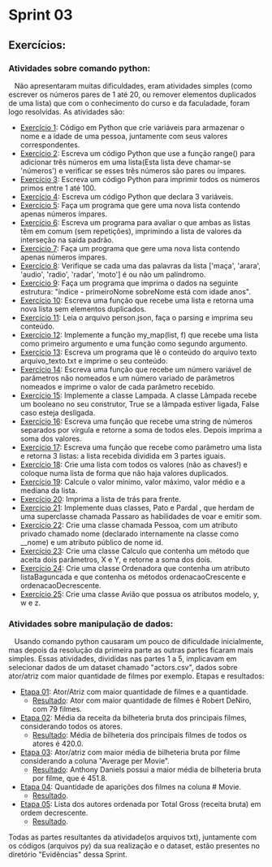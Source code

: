 # Sprint 03
## Exercícios:
### Atividades sobre comando python: 
&nbsp;&nbsp;&nbsp;Não apresentaram muitas dificuldades, eram atividades simples (como escrever os números pares de 1 até 20, ou remover elementos duplicados de uma lista) que com o conhecimento do curso e da faculadade, foram logo resolvidas. As atividades são:
* [Exercício 1](https://github.com/rehbeinp/EstagioC_UOL/blob/main/Sprint03/Evid%C3%AAncias/ativ_ex1.py): Código em Python que crie variáveis para armazenar o nome e a idade de uma pessoa, juntamente com 
seus valores correspondentes.
* [Exercício 2](https://github.com/rehbeinp/EstagioC_UOL/blob/main/Sprint03/Evid%C3%AAncias/ativ_ex2.py): Escreva um código Python que use a função range() para adicionar três números em uma lista(Esta lista deve chamar-se 'números')  e verificar se esses três números são pares ou ímpares.
* [Exercício 3](https://github.com/rehbeinp/EstagioC_UOL/blob/main/Sprint03/Evid%C3%AAncias/ativ_ex3.py): Escreva um código Python para imprimir todos os números primos entre 1 até 100.
* [Exercício 4](https://github.com/rehbeinp/EstagioC_UOL/blob/main/Sprint03/Evid%C3%AAncias/ativ_ex4.py): Escreva um código Python que declara 3 variáveis.
* [Exercício 5](https://github.com/rehbeinp/EstagioC_UOL/blob/main/Sprint03/Evid%C3%AAncias/ativ_ex5.py): Faça um programa que gere uma nova lista contendo apenas números ímpares.
* [Exercício 6](https://github.com/rehbeinp/EstagioC_UOL/blob/main/Sprint03/Evid%C3%AAncias/ativ_ex6.py): Escreva um programa para avaliar o que ambas as listas têm em comum (sem repetições), imprimindo a lista de valores da interseção na saída padrão.
* [Exercício 7](https://github.com/rehbeinp/EstagioC_UOL/blob/main/Sprint03/Evid%C3%AAncias/ativ_ex7.py): Faça um programa que gere uma nova lista contendo apenas números ímpares.
* [Exercício 8](https://github.com/rehbeinp/EstagioC_UOL/blob/main/Sprint03/Evid%C3%AAncias/ativ_ex8.py): Verifique se cada uma das palavras da lista ['maça', 'arara', 'audio', 'radio', 'radar', 'moto'] é ou não um 
palíndromo.
* [Exercício 9](https://github.com/rehbeinp/EstagioC_UOL/blob/main/Sprint03/Evid%C3%AAncias/ativ_ex9.py): Faça um programa que imprima o dados na seguinte estrutura: "índice - primeiroNome sobreNome está com idade anos".
* [Exercício 10](https://github.com/rehbeinp/EstagioC_UOL/blob/main/Sprint03/Evid%C3%AAncias/ativ_ex10.py): Escreva uma função que recebe uma lista e retorna uma nova lista sem elementos duplicados. 
* [Exercício 11](https://github.com/rehbeinp/EstagioC_UOL/blob/main/Sprint03/Evid%C3%AAncias/ativ_ex11.py): Leia o arquivo person.json, faça o parsing e imprima seu conteúdo.
* [Exercício 12](https://github.com/rehbeinp/EstagioC_UOL/blob/main/Sprint03/Evid%C3%AAncias/ativ_ex12.py): Implemente a função my_map(list, f) que recebe uma lista como primeiro argumento e uma função como 
segundo argumento.
* [Exercício 13](https://github.com/rehbeinp/EstagioC_UOL/blob/main/Sprint03/Evid%C3%AAncias/ativ_ex13.py): Escreva um programa que lê o conteúdo do arquivo texto arquivo_texto.txt e imprime o seu conteúdo.
* [Exercício 14](https://github.com/rehbeinp/EstagioC_UOL/blob/main/Sprint03/Evid%C3%AAncias/ativ_ex14.py): Escreva uma função que recebe um número variável de parâmetros não nomeados e um número variado de parâmetros 
nomeados e imprime o valor de cada parâmetro recebido.
* [Exercício 15](https://github.com/rehbeinp/EstagioC_UOL/blob/main/Sprint03/Evid%C3%AAncias/ativ_ex15.py): Implemente a classe Lampada. A classe Lâmpada recebe um booleano no seu construtor, True se a 
lâmpada estiver ligada, False caso esteja desligada.
* [Exercício 16](https://github.com/rehbeinp/EstagioC_UOL/blob/main/Sprint03/Evid%C3%AAncias/ativ_ex16.py): Escreva uma função que recebe uma string de números separados por vírgula e retorne a soma de todos eles. Depois imprima a soma dos valores.
* [Exercício 17](https://github.com/rehbeinp/EstagioC_UOL/blob/main/Sprint03/Evid%C3%AAncias/ativ_ex17.py): Escreva uma função que recebe como parâmetro uma lista e retorna 3 listas: a lista recebida 
dividida em 3 partes iguais.
* [Exercício 18](https://github.com/rehbeinp/EstagioC_UOL/blob/main/Sprint03/Evid%C3%AAncias/ativ_ex18.py): Crie uma lista com todos os valores (não as chaves!) e coloque numa lista de forma que não haja valores duplicados.
* [Exercício 19](https://github.com/rehbeinp/EstagioC_UOL/blob/main/Sprint03/Evid%C3%AAncias/ativ_ex19.py): Calcule o valor mínimo, valor máximo, valor médio e a mediana da lista.
* [Exercício 20](https://github.com/rehbeinp/EstagioC_UOL/blob/main/Sprint03/Evid%C3%AAncias/ativ_ex20.py): Imprima a lista de trás para frente.
* [Exercício 21](https://github.com/rehbeinp/EstagioC_UOL/blob/main/Sprint03/Evid%C3%AAncias/ativ_ex21.py): Implemente duas classes, Pato e Pardal , que herdam de uma superclasse chamada Passaro as 
habilidades de voar e emitir som.
* [Exercício 22](https://github.com/rehbeinp/EstagioC_UOL/blob/main/Sprint03/Evid%C3%AAncias/ativ_ex22.py): Crie uma classe chamada Pessoa, com um atributo privado chamado nome 
(declarado internamente na classe como __nome) e um atributo público de nome id.
* [Exercício 23](https://github.com/rehbeinp/EstagioC_UOL/blob/main/Sprint03/Evid%C3%AAncias/ativ_ex23.py): Crie uma classe  Calculo  que contenha um método que aceita dois parâmetros, X e Y, e retorne a soma dos dois. 
* [Exercício 24](https://github.com/rehbeinp/EstagioC_UOL/blob/main/Sprint03/Evid%C3%AAncias/ativ_ex24.py): Crie uma classe Ordenadora que contenha um atributo listaBaguncada e que contenha os métodos 
ordenacaoCrescente e ordenacaoDecrescente.
* [Exercício 25](https://github.com/rehbeinp/EstagioC_UOL/blob/main/Sprint03/Evid%C3%AAncias/ativ_ex25.py): Crie uma classe Avião que possua os atributos modelo, y, w e z. 

### Atividades sobre manipulação de dados: 
&nbsp;&nbsp;&nbsp;Usando comando python causaram um pouco de dificuldade inicialmente, mas depois da resolução da primeira parte as outras partes ficaram mais simples. Essas atividades, dividídas nas partes 1 a 5, implicavam em selecionar dados de um dataset chamado "actors.csv", dados sobre ator/atriz com maior quantidade de filmes por exemplo. Etapas e resultados: 
* [Etapa 01](https://github.com/rehbeinp/EstagioC_UOL/blob/main/Sprint03/Evid%C3%AAncias/etl_etapa01.py): Ator/Atriz com maior quantidade de filmes e a quantidade. 
    * [Resultado](https://github.com/rehbeinp/EstagioC_UOL/blob/main/Sprint03/Evid%C3%AAncias/etl_etapa01.txt): Ator com maior quantidade de filmes é Robert DeNiro, com 79 filmes.
* [Etapa 02](https://github.com/rehbeinp/EstagioC_UOL/blob/main/Sprint03/Evid%C3%AAncias/etl_etapa02.py): Média da receita da bilheteria bruta dos principais filmes, considerando todos os atores.
    * [Resultado](https://github.com/rehbeinp/EstagioC_UOL/blob/main/Sprint03/Evid%C3%AAncias/etl_etapa02.txt): Média de bilheteria dos princípais filmes de todos os atores é 420.0.
* [Etapa 03](https://github.com/rehbeinp/EstagioC_UOL/blob/main/Sprint03/Evid%C3%AAncias/etl_etapa03.py): Ator/atriz com maior média de bilheteria bruta por filme considerando a coluna "Average per Movie".
    * [Resultado](https://github.com/rehbeinp/EstagioC_UOL/blob/main/Sprint03/Evid%C3%AAncias/etl_etapa03.txt): Anthony Daniels possui a maior média de bilheteria bruta por filme, que é 451.8.
* [Etapa 04](https://github.com/rehbeinp/EstagioC_UOL/blob/main/Sprint03/Evid%C3%AAncias/etl_etapa04.py): Quantidade de aparições dos filmes na coluna # Movie.
    * [Resultado](https://github.com/rehbeinp/EstagioC_UOL/blob/main/Sprint03/Evid%C3%AAncias/etl_etapa04.txt).
* [Etapa 05](https://github.com/rehbeinp/EstagioC_UOL/blob/main/Sprint03/Evid%C3%AAncias/etl_etapa05.py): Lista dos autores ordenada por Total Gross (receita bruta) em ordem decrescente.
    * [Resultado](https://github.com/rehbeinp/EstagioC_UOL/blob/main/Sprint03/Evid%C3%AAncias/etl_etapa05.txt). 

Todas as partes resultantes da atividade(os arquivos txt), juntamente com os códigos (arquivos py) da sua realização e o dataset, estão presentes no diretório "Evidências" dessa Sprint.
